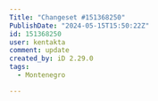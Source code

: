 ```yaml
---
Title: "Changeset #151368250"
PublishDate: "2024-05-15T15:50:22Z"
id: 151368250
user: kentakta
comment: update
created_by: iD 2.29.0
tags:
  - Montenegro

---
```

